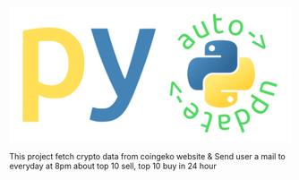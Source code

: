 
![Python logo](https://github.com/Zeetwo/Python-data-auto-update-project/blob/main/pyautoupdate_logo.svg)

This project fetch crypto data from coingeko website
& Send user a mail to everyday at 8pm
about top 10 sell, top 10 buy in 24 hour

